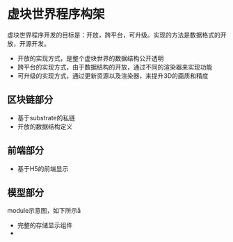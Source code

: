 # 虚块世界程序构架

虚块世界程序开发的目标是：开放，跨平台，可升级。实现的方法是数据格式的开放，开源开发。

* 开放的实现方式，是整个虚块世界的数据结构公开透明
* 跨平台的实现方式，由于数据结构的开放，通过不同的渲染器来实现功能
* 可升级的实现方式，通过更新资源以及渲染器，来提升3D的画质和精度



## 区块链部分

* 基于substrate的私链
* 开放的数据结构定义



## 前端部分

* 基于H5的前端显示



## 模型部分

module示意图，如下所示å

* 完整的存储显示组件
* 

